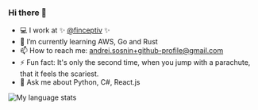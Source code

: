 ### Hi there 👋

- 💻 I work at ✨ [@finceptiv](https://github.com/finceptiv) ✨ 
- 🌱 I’m currently learning AWS, Go and Rust
- 📫 How to reach me: andrei.sosnin+github-profile@gmail.com
- ⚡ Fun fact: It's only the second time, when you jump with a parachute, that it feels the scariest.
- 💬 Ask me about Python, C#, React.js

![My language stats](https://github-readme-stats.vercel.app/api/top-langs/?username=deemoowoor&layout=compact)
